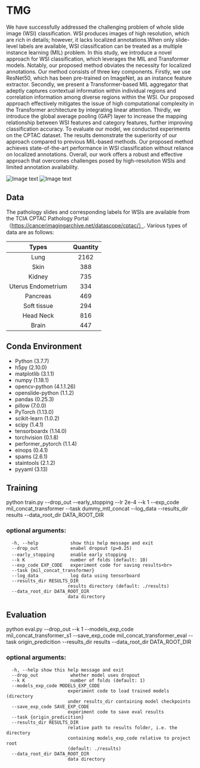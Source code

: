 # TMG
We have successfully addressed the challenging problem of whole slide image (WSI) classification. WSI produces images of high resolution, which are rich in details; however, it lacks localized annotations.When only slide-level labels are available, WSI classification can be treated as a multiple instance learning (MIL) problem. In this study, we introduce a novel approach for WSI classification, which leverages the MIL and Transformer models. Notably, our proposed method obviates the necessity for localized annotations. Our method consists of three key components. Firstly, we use ResNet50, which has been pre-trained on ImageNet, as an instance feature extractor. Secondly, we present a Transformer-based MIL aggregator that adeptly captures contextual information within individual regions and correlation information among diverse regions within the WSI. Our proposed approach effectively mitigates the issue of high computational complexity in the Transformer architecture by integrating linear attention. Thirdly, we introduce the global average pooling (GAP) layer to increase the mapping relationship between WSI features and category features, further improving classification accuracy. To evaluate our model, we conducted experiments on the CPTAC dataset. The results demonstrate the superiority of our approach compared to previous MIL-based methods. Our proposed method achieves state-of-the-art performance in WSI classification without reliance on localized annotations. Overall, our work offers a robust and effective approach that overcomes challenges posed by high-resolution WSIs and limited annotation availability.

![Image text](https://github.com/Luan-zb/TN-MIL-GAP/blob/main/Figure/Figure1_v1.png)
![Image text](https://github.com/Luan-zb/TN-MIL-GAP/blob/main/Figure/Fig1.png)
## Data
The pathology slides and corresponding labels for WSIs are available from the TCIA CPTAC Pathology Portal（https://cancerimagingarchive.net/datascope/cptac/）.
Various types of data are as follows:

Types|Quantity
:---:|:---:
Lung|2162
Skin|388
Kidney|735
Uterus Endometrium|334
Pancreas|469
Soft tissue|294
Head Neck|816
Brain|447

## Conda Environment
- Python (3.7.7)
- h5py (2.10.0)
- matplotlib (3.1.1)
- numpy (1.18.1)
- opencv-python (4.1.1.26)
- openslide-python (1.1.2)
- pandas (0.25.3)
- pillow (7.0.0)
- PyTorch (1.13.0)
- scikit-learn (1.0.2)
- scipy (1.4.1)
- tensorboardx (1.14.0)
- torchvision (0.1.8)
- performer_pytorch (1.1.4)
- einops (0.4.1)
- spams (2.6.1)
- staintools (2.1.2)
- pyyaml (3.13)

## Training
python train.py --drop_out --early_stopping --lr  2e-4 --k 1 --exp_code mil_concat_transformer  --task dummy_mtl_concat  --log_data  --results_dir results --data_root_dir DATA_ROOT_DIR

### optional arguments:
 
 ```
   -h, --help            show this help message and exit
   --drop_out            enabel dropout (p=0.25)
   --early_stopping      enable early stopping　
   --k K                 number of folds (default: 10)
   --exp_code EXP_CODE   experiment code for saving results<br>  
   --task {mil_concat_transformer}
   --log_data            log data using tensorboard
   --results_dir RESULTS_DIR
                        results directory (default: ./results)
   --data_root_dir DATA_ROOT_DIR
                        data directory    
```



## Evaluation
python eval.py --drop_out --k 1 --models_exp_code mil_concat_transformer_s1 --save_exp_code mil_concat_transformer_eval --task origin_predicition  --results_dir results --data_root_dir DATA_ROOT_DIR
### optional arguments:
 ```                    
   -h, --help show this help message and exit
   --drop_out            whether model uses dropout
   --k K                 number of folds (default: 1)
   --models_exp_code MODELS_EXP_CODE
                        experiment code to load trained models (directory
                        under results_dir containing model checkpoints
   --save_exp_code SAVE_EXP_CODE
                        experiment code to save eval results
   --task {origin_predicition}      
   --results_dir RESULTS_DIR
                        relative path to results folder, i.e. the directory
                        containing models_exp_code relative to project root
                        (default: ./results)
   --data_root_dir DATA_ROOT_DIR
                        data directory
```



